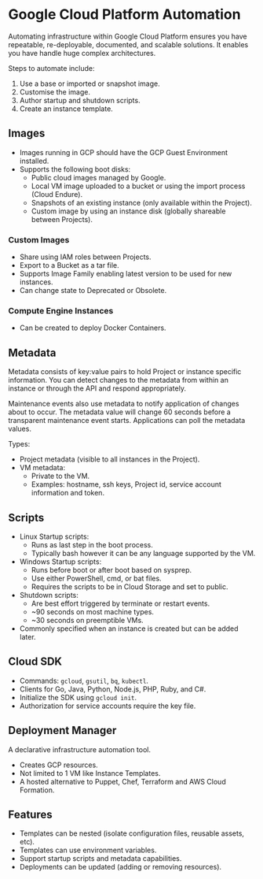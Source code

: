 # Google Cloud Platform Automation

Automating infrastructure within Google Cloud Platform ensures you have repeatable, re-deployable, documented, and scalable solutions. It enables you have handle huge complex architectures.

Steps to automate include:

1. Use a base or imported or snapshot image.
1. Customise the image.
1. Author startup and shutdown scripts.
1. Create an instance template.

## Images

* Images running in GCP should have the GCP Guest Environment installed.
* Supports the following boot disks:
  * Public cloud images managed by Google.
  * Local VM image uploaded to a bucket or using the import process (Cloud Endure).
  * Snapshots of an existing instance (only available within the Project).
  * Custom image by using an instance disk (globally shareable between Projects).

### Custom Images

* Share using IAM roles between Projects.
* Export to a Bucket as a tar file.
* Supports Image Family enabling latest version to be used for new instances.
* Can change state to Deprecated or Obsolete.

### Compute Engine Instances

* Can be created to deploy Docker Containers.

## Metadata

Metadata consists of key:value pairs to hold Project or instance specific information. You can detect changes to the metadata from within an instance or through the API and respond appropriately.

Maintenance events also use metadata to notify application of changes about to occur. The metadata value will change 60 seconds before a transparent maintenance event starts. Applications can poll the metadata values.

Types:

* Project metadata (visible to all instances in the Project).
* VM metadata:
  * Private to the VM.
  * Examples: hostname, ssh keys, Project id, service account information and token.

## Scripts

* Linux Startup scripts:
  * Runs as last step in the boot process.
  * Typically bash however it can be any language supported by the VM.
* Windows Startup scripts:
  * Runs before boot or after boot based on sysprep.
  * Use either PowerShell, cmd, or bat files.
  * Requires the scripts to be in Cloud Storage and set to public.
* Shutdown scripts:
  * Are best effort triggered by terminate or restart events.
  * ~90 seconds on most machine types.
  * ~30 seconds on preemptible VMs.
* Commonly specified when an instance is created but can be added later.

## Cloud SDK

* Commands: `gcloud`, `gsutil`, `bq`, `kubectl`.
* Clients for Go, Java, Python, Node.js, PHP, Ruby, and C#.
* Initialize the SDK using `gcloud init`.
* Authorization for service accounts require the key file.

## Deployment Manager

A declarative infrastructure automation tool.

* Creates GCP resources.
* Not limited to 1 VM like Instance Templates.
* A hosted alternative to Puppet, Chef, Terraform and AWS Cloud Formation.

## Features

* Templates can be nested (isolate configuration files, reusable assets, etc).
* Templates can use environment variables.
* Support startup scripts and metadata capabilities.
* Deployments can be updated (adding or removing resources).
